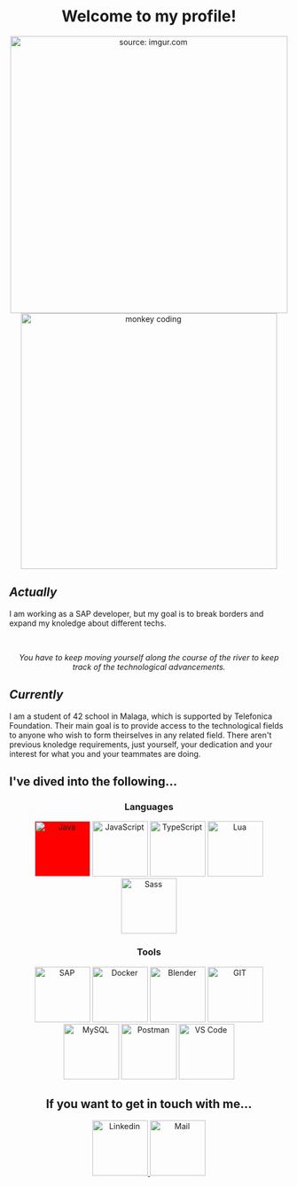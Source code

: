 <h1 align="center">Welcome to my profile!</h1>

<div align="center">
        <a href="https://imgur.com/7v14odg"><img width="500px" src="https://i.imgur.com/7v14odg.gif" title="source: imgur.com" /></a>
        <img width="462px" src="https://media3.giphy.com/media/QXwtfadqo7wbfmT46H/giphy.gif" alt="monkey coding"/>
</div>


<h2><i>Actually</i></h2>
<p>
  I am working as a SAP developer, but my goal is to break borders and expand my knoledge about different techs.
</p>
<br/>
<p align="center">
  <i>You have to keep moving yourself along the course of the river to keep track of the technological advancements.</i>
</p>

<h2><i>Currently</i></h2>
<p>
I am a student of 42 school in Malaga, which is supported by Telefonica Foundation. Their main goal is to provide access to the technological fields to anyone who wish to form theirselves in any related field. There aren't previous knoledge requirements, just yourself, your dedication and your interest for what you and your teammates are doing.
</p>

<h2>I've dived into the following...</h2>
<div align="center">
<h3>Languages</h3>
  <img style="background-color: red;" width="100px" src="https://www.svgrepo.com/show/452234/java.svg" alt="Java"/>
  <img width="100px" src="https://www.svgrepo.com/show/349419/javascript.svg" alt="JavaScript"/>
  <img width="100px" src="https://www.svgrepo.com/show/349540/typescript.svg" alt="TypeScript"/>
  <img width="100px" src="https://www.svgrepo.com/show/354020/lua.svg" alt="Lua"/>
  <img width="100px" src="https://www.svgrepo.com/show/374061/sass.svg" alt="Sass"/>
</div>
<div align="center">
  <h3>Tools</h3>
  <img width="100px" src="https://www.svgrepo.com/show/331567/sap.svg" alt="SAP"/>
  <img width="100px" src="https://www.svgrepo.com/show/448221/docker.svg" alt="Docker"/>
  <img width="100px" src="https://www.svgrepo.com/show/353488/blender.svg" alt="Blender"/>
  <img width="100px" src="https://www.svgrepo.com/show/452210/git.svg" alt="GIT"/>
  <img width="100px" src="https://www.svgrepo.com/show/303251/mysql-logo.svg" alt="MySQL"/>
  <img width="100px" src="https://www.svgrepo.com/show/354202/postman-icon.svg" alt="Postman"/>
  <img width="100px" src="https://www.svgrepo.com/show/354522/visual-studio-code.svg" alt="VS Code"/>
</div>

<h2 align="center">If you want to get in touch with me...</h2>
<div align="center">
  <a href="https://es.linkedin.com/in/juan-de-dios-delgado-berm%C3%BAdez-4a2b90160">
    <img width="100px" src="https://www.svgrepo.com/show/448234/linkedin.svg" title="Linkedin"/>
  </a>
  <a href="mailto:jdelgado.berm@gmail.com">
    <img width="100px" src="https://www.svgrepo.com/show/282130/mail.svg" title="Mail"/>
  </a>
</div>
